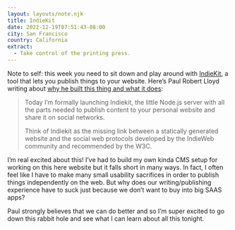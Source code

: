 ```yaml
---
layout: layouts/note.njk
title: IndieKit
date: 2022-12-19T07:51:43-08:00
city: San Francisco
country: California
extract:
  - Take control of the printing press.
---
```


Note to self: this week you need to sit down and play around with [IndieKit](https://getindiekit.com/), a tool that lets you publish things to your website. Here’s Paul Robert Lloyd writing about [why he built this thing and what it does](https://paulrobertlloyd.com/articles/2022/12/indiekit/):

> Today I’m formally launching Indiekit, the little Node.js server with all the parts needed to publish content to your personal website and share it on social networks.
>
> Think of Indiekit as the missing link between a statically generated website and the social web protocols developed by the IndieWeb community and recommended by the W3C.

I’m real excited about this! I’ve had to build my own kinda CMS setup for working on this here website but it falls short in many ways. In fact, I often feel like I have to make many small usability sacrifices in order to publish things independently on the web. But why does our writing/publishing experience have to suck just because we don’t want to buy into big SAAS apps?

Paul strongly believes that we can do better and so I’m super excited to go down this rabbit hole and see what I can learn about all this tonight.
